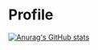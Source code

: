# Profile
[![Anurag's GitHub stats](https://github-readme-stats.vercel.app/api12210778-MaulanaAdityaPratama)](https://github.com/anuraghazra/github-readme-stats)
